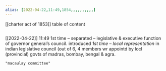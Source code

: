 ```yaml
---
alias: [2022-04-22,11:49,1854,,,,,,,,,,]
---
```

[[charter act of 1853]]
table of content
```toc
```

[[2022-04-22]] 11:49
1st time – separated – legislative & executive function of governor general’s council.
introduced *1st time – local representation* in indian legislative council (out of 6, 
4 members wr appointd by locl (provincial) govts of madras, bombay, bengal & agra.
```query
"macaulay committee"
```